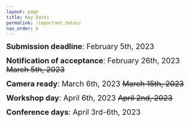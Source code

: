 ```yaml
---
layout: page
title: Key Dates
permalink: /important_dates/
nav_order: 6
---
```


<span style="font-size:20px;"> <strong>Submission deadline</strong>: February 5th, 2023

<span style="font-size:20px;"><strong>Notification of acceptance</strong>: February 26th, 2023 ~~March 5th, 2023~~

<span style="font-size:20px;"><strong>Camera ready</strong>: March 6th, 2023 ~~March 15th, 2023~~ 

<span style="font-size:20px;"><strong>Workshop day</strong>: April 6th, 2023 ~~April 2nd, 2023~~

<span style="font-size:20px;"><strong>Conference days</strong>: April 3rd-6th, 2023

